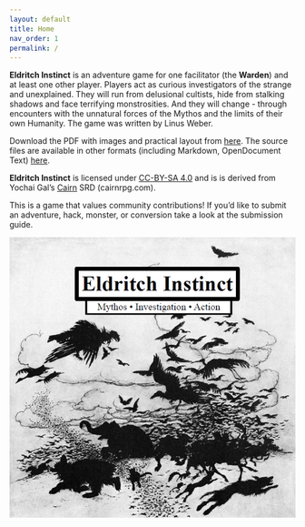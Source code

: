 ```yaml
---
layout: default
title: Home
nav_order: 1
permalink: /
---
```


**Eldritch Instinct** is an adventure game for one facilitator (the **Warden**)
and at least one other player.
Players act as curious investigators of the strange and unexplained. They will
run from delusional cultists, hide from stalking shadows and face terrifying
monstrosities. And they will change - through encounters with the unnatural
forces of the Mythos and the limits of their own Humanity.
The game was written by Linus Weber.

Download the PDF with images and practical layout from
[here](https://drive.google.com/file/d/1LwJnYOLhiDtaLIK4KTcaRg-FhSVIx8Dj/view?usp=sharing).
The source files are available in other formats (including Markdown,
OpenDocument Text)
[here](https://drive.google.com/drive/folders/1mE1GCJsjl6Q6qaK43JOZDyfX0ZXLPHYl?usp=sharing).

**Eldritch Instinct** is licensed under [CC-BY-SA
4.0](https://creativecommons.org/licenses/by-sa/4.0/) and is is derived from
Yochai Gal’s [Cairn](https://cairnrpg.com) SRD (cairnrpg.com).

This is a game that values community contributions! If you’d like to submit an
adventure, hack, monster, or conversion take a look at the submission guide.

![Alt text](/img/eldritchinstinct.png)
